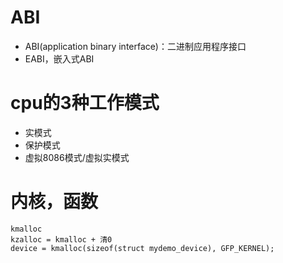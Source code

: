 # ABI
- ABI(application binary interface)：二进制应用程序接口
- EABI，嵌入式ABI

# cpu的3种工作模式
- 实模式
- 保护模式
- 虚拟8086模式/虚拟实模式

# 内核，函数
	kmalloc
	kzalloc = kmalloc + 清0
	device = kmalloc(sizeof(struct mydemo_device), GFP_KERNEL);
	
